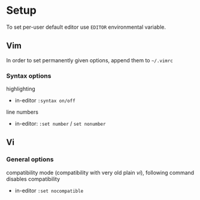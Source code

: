 # Setup
To set per-user default editor use `EDITOR` environmental variable.
## Vim
In order to set permanently given options, append them to `~/.vimrc`
### Syntax options
highlighting
* in-editor `:syntax on/off`

line numbers
* in-editor: `:set number` / `set nonumber`

## Vi
### General options
compatibility mode (compatibility with very old plain _vi_), following command disables compatibility
* in-editor `:set nocompatible`